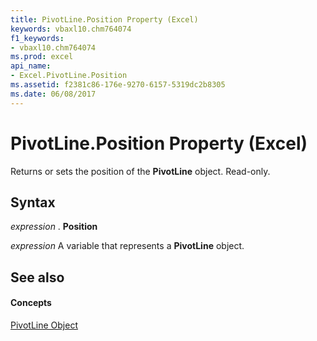 ```yaml
---
title: PivotLine.Position Property (Excel)
keywords: vbaxl10.chm764074
f1_keywords:
- vbaxl10.chm764074
ms.prod: excel
api_name:
- Excel.PivotLine.Position
ms.assetid: f2381c86-176e-9270-6157-5319dc2b8305
ms.date: 06/08/2017
---
```



# PivotLine.Position Property (Excel)

Returns or sets the position of the  **PivotLine** object. Read-only.


## Syntax

 _expression_ . **Position**

 _expression_ A variable that represents a **PivotLine** object.


## See also


#### Concepts


[PivotLine Object](pivotline-object-excel.md)


